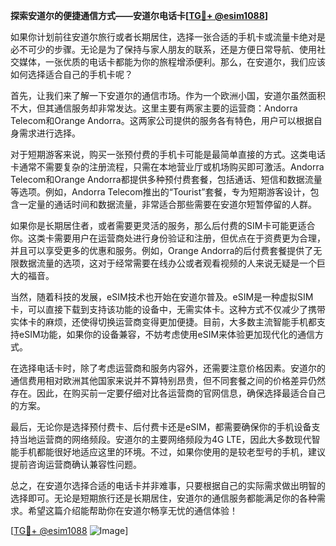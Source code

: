 **探索安道尔的便捷通信方式——安道尔电话卡[[TG💪+ @esim1088](https://t.me/s/esim1088)]**

如果你计划前往安道尔旅行或者长期居住，选择一张合适的手机卡或流量卡绝对是必不可少的步骤。无论是为了保持与家人朋友的联系，还是方便日常导航、使用社交媒体，一张优质的电话卡都能为你的旅程增添便利。那么，在安道尔，我们应该如何选择适合自己的手机卡呢？

首先，让我们来了解一下安道尔的通信市场。作为一个欧洲小国，安道尔虽然面积不大，但其通信服务却非常发达。这里主要有两家主要的运营商：Andorra Telecom和Orange Andorra。这两家公司提供的服务各有特色，用户可以根据自身需求进行选择。

对于短期游客来说，购买一张预付费的手机卡可能是最简单直接的方式。这类电话卡通常不需要复杂的注册流程，只需在本地营业厅或机场购买即可激活。Andorra Telecom和Orange Andorra都提供多种预付费套餐，包括通话、短信和数据流量等选项。例如，Andorra Telecom推出的“Tourist”套餐，专为短期游客设计，包含一定量的通话时间和数据流量，非常适合那些需要在安道尔短暂停留的人群。

如果你是长期居住者，或者需要更灵活的服务，那么后付费的SIM卡可能更适合你。这类卡需要用户在运营商处进行身份验证和注册，但优点在于资费更为合理，并且可以享受更多的优惠和服务。例如，Orange Andorra的后付费套餐提供了无限数据流量的选项，这对于经常需要在线办公或者观看视频的人来说无疑是一个巨大的福音。

当然，随着科技的发展，eSIM技术也开始在安道尔普及。eSIM是一种虚拟SIM卡，可以直接下载到支持该功能的设备中，无需实体卡。这种方式不仅减少了携带实体卡的麻烦，还使得切换运营商变得更加便捷。目前，大多数主流智能手机都支持eSIM功能，如果你的设备兼容，不妨考虑使用eSIM来体验更加现代化的通信方式。

在选择电话卡时，除了考虑运营商和服务内容外，还需要注意价格因素。安道尔的通信费用相对欧洲其他国家来说并不算特别昂贵，但不同套餐之间的价格差异仍然存在。因此，在购买前一定要仔细对比各运营商的官网信息，确保选择最适合自己的方案。

最后，无论你是选择预付费卡、后付费卡还是eSIM，都需要确保你的手机设备支持当地运营商的网络频段。安道尔的主要网络频段为4G LTE，因此大多数现代智能手机都能很好地适应这里的环境。不过，如果你使用的是较老型号的手机，建议提前咨询运营商确认兼容性问题。

总之，在安道尔选择合适的电话卡并非难事，只要根据自己的实际需求做出明智的选择即可。无论是短期旅行还是长期居住，安道尔的通信服务都能满足你的各种需求。希望这篇介绍能帮助你在安道尔畅享无忧的通信体验！

[[TG💪+ @esim1088](https://t.me/s/esim1088) ![Image](https://i.postimg.cc/4NQfJmqS/Snipaste-2025-05-13-00-14-12.png)]